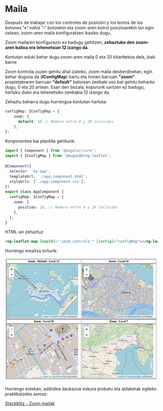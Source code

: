 # Maila

Después de trabajar con los controles de posición y los textos de los botones **'+'** nahiz **'-'** botoiekin eta zoom-aren kotrol posizioarekin lan egin ostean, zoom-aren maila konfiguratzen ikasiko dugu.

Zoom mailaren konfigurazio ez badugu gehitzen, **zehaztuko den zoom-aren balioa era lehenetsian 12 izango da**.

Kontutan eduki behar dugu zoom-aren maila 0 eta 20 bitarttekoa dela, biak barne

Zoom kontrola zuzen gehitu ahal izateko, zoom maila desberdinetan, egin behar duguna da (**IConfigMap**) hartu eta honen barruan **"zoom"** propietatearen barruan **"default"** balorean zenbaki oso bat gehitu beharko dugu, 0 eta 20 artean. Esan den bezala, kopururik sartzen ez badugu, hartuko duen era lehenetsiko zenbakia 12 izango da.

Zehaztu beharra dugu hurrengoa kontutan hartuta:

```typescript
configMap: IConfigMap = {
    zoom: {
      default: 16 // Número entre 0 y 20 incluidos
    },
};
```

Konponentea bai plantilla gehiturik:

```typescript
import { Component } from '@angular/core';
import { IConfigMap } from '@mugan86/ng-leaflet';

@Component({
  selector: 'my-app',
  templateUrl: './app.component.html',
  styleUrls: ['./app.component.css'],
})
export class AppComponent {
  configMap: IConfigMap = {
    zoom: {
      position: 16, // Número entre 0 y 20 incluidos
    },
  };
}
```

HTML-an zehaztuz

```html
<ng-leaflet-map [mapId]="'zoom_controls'" [config]="configMap"></ng-leaflet>
```

Hurrengo emaitza lorturik:

![Zoom mailak](https://raw.githubusercontent.com/mugan86/i18n-ng-leaflet-doc/master/.gitbook/assets/04-zoom-levels.png)

Hurrengo estekan, adibidea daukazue eskura probatu eta aldaketak egiteko praktikatzeko asmoz:

[Stackblitz - Zoom mailak](https://stackblitz.com/edit/angular-leaflet-zoom-levels?embed=1&file=src/app/app.component.ts&theme=dark)
